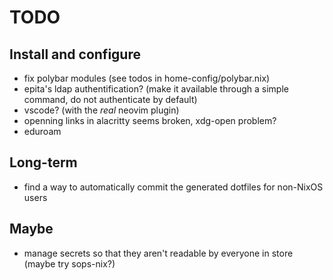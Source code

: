 # TODO

## Install and configure

- fix polybar modules (see todos in home-config/polybar.nix)
- epita's ldap authentification? (make it available through a simple command, do
  not authenticate by default)
- vscode? (with the *real* neovim plugin)
- openning links in alacritty seems broken, xdg-open problem?
- eduroam

## Long-term

- find a way to automatically commit the generated dotfiles for non-NixOS users

## Maybe

- manage secrets so that they aren't readable by everyone in store (maybe try
  sops-nix?)
